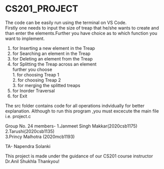 # CS201_PROJECT
The code can be easily run using the terminal on VS Code.</br>
Firstly one needs to input the size of treap that he/she wants to create and than enter the elements.Further you have choice as to which function you want to implement.</br>
1. for Inserting a new element in the Treap
2. for Searching an element in the Treap
3. for Deleting an element from the Treap
4. for Splitting the Treap across an element</br>
   further you choose </br> 1. for choosing Treap 1</br>
                      2. for choosing Treap 2</br>
                      3. for merging the splitted treaps
5. for Inorder Traversal
6. for Exit

The src folder contains code for all operations indvidually for better explanation.
Although to run this program ,you must excecute the main file i.e. project.c

Group No. 24 members-
1.Janmeet Singh Makkar(2020csb1175)</br>
2.Tarushi(2020csb1135)</br>
3.Princy Malhotra (2020mcb1193)</br>

TA- Napendra Solanki

This project is made under the guidance of our CS201 course instructor Dr.Anil Shukhla
Thankyou!
